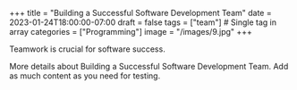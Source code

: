 +++
title = "Building a Successful Software Development Team"
date = 2023-01-24T18:00:00-07:00
draft = false
tags = ["team"] # Single tag in array
categories = ["Programming"]
image = "/images/9.jpg"
+++

Teamwork is crucial for software success.

More details about Building a Successful Software Development Team. Add as much content as you need for testing.


